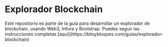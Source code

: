 <h1>Explorador Blockchain</h1>
Este repositorio es parte de la guía para desarrollar un explorador de blockchain, usando Web3, Infura y Bootstrap.
Puedes seguir las instrucciones completas [aquí](https://bitsybloques.com/guias/explorador-blockchain)
